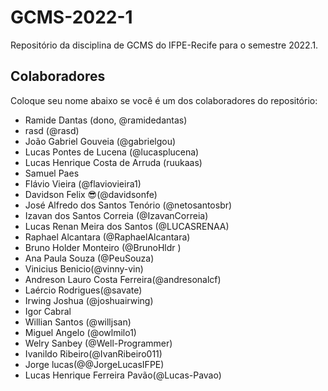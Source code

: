 # GCMS-2022-1
Repositório da disciplina de GCMS do IFPE-Recife para o semestre 2022.1.

## Colaboradores
Coloque seu nome abaixo se você é um dos colaboradores do repositório:
* Ramide Dantas (dono, @ramidedantas)
* rasd (@rasd)
* João Gabriel Gouveia (@gabrielgou)
* Lucas Pontes de Lucena (@lucasplucena)
* Lucas Henrique Costa de Arruda (ruukaas)
* Samuel Paes
* Flávio Vieira (@flaviovieira1)
* Davidson Felix 😎(@davidsonfe)
* José Alfredo dos Santos Tenório (@netosantosbr)
* Izavan dos Santos Correia (@IzavanCorreia)
* Lucas Renan Meira dos Santos (@LUCASRENAA)
* Raphael Alcantara (@RaphaelAlcantara)
* Bruno Holder Monteiro (@BrunoHldr )
* Ana Paula Souza (@PeuSouza)
* Vinicius Benicio(@vinny-vin)
* Andreson Lauro Costa Ferreira(@andresonalcf)
* Laércio Rodrigues(@savate)
* Irwing Joshua (@joshuairwing)
* Igor Cabral
* Willian Santos (@willjsan)
* Miguel Angelo (@owlmilo1)
* Welry Sanbey (@Well-Programmer)
* Ivanildo Ribeiro(@IvanRibeiro011)
* Jorge lucas(@@JorgeLucasIFPE)
* Lucas Henrique Ferreira Pavão(@Lucas-Pavao)
